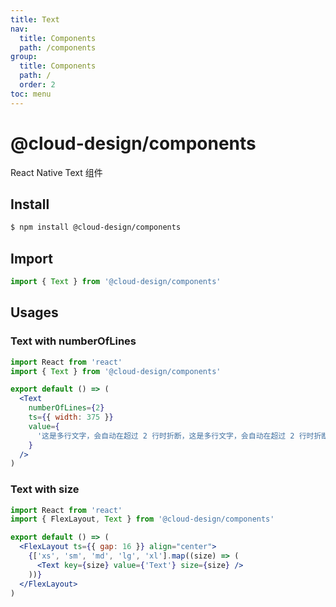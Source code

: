 ```yaml
---
title: Text
nav:
  title: Components
  path: /components
group:
  title: Components
  path: /
  order: 2
toc: menu
---
```


# @cloud-design/components

React Native Text 组件

## Install

```sh
$ npm install @cloud-design/components
```

## Import

```js
import { Text } from '@cloud-design/components'
```

## Usages

### Text with numberOfLines

```jsx
import React from 'react'
import { Text } from '@cloud-design/components'

export default () => (
  <Text
    numberOfLines={2}
    ts={{ width: 375 }}
    value={
      '这是多行文字，会自动在超过 2 行时折断，这是多行文字，会自动在超过 2 行时折断，这是多行文字，会自动在超过 2 行时折断'
    }
  />
)
```

### Text with size

```jsx
import React from 'react'
import { FlexLayout, Text } from '@cloud-design/components'

export default () => (
  <FlexLayout ts={{ gap: 16 }} align="center">
    {['xs', 'sm', 'md', 'lg', 'xl'].map((size) => (
      <Text key={size} value={'Text'} size={size} />
    ))}
  </FlexLayout>
)
```
